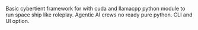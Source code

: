 Basic cybertient framework for with cuda and llamacpp python module to run space ship like roleplay. Agentic AI crews no ready pure python. CLI and UI option.




